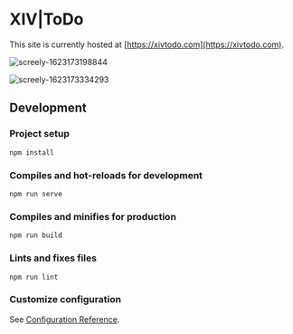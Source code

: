 # XIV|ToDo

This site is currently hosted at [https://xivtodo.com](https://xivtodo.com).

![screely-1623173198844](https://user-images.githubusercontent.com/3271352/121230433-a0cd6700-c865-11eb-8b41-135a7967e8b6.png)

![screely-1623173334293](https://user-images.githubusercontent.com/3271352/121230637-df632180-c865-11eb-8e6c-2f5bd851f40a.png)

## Development

### Project setup
```
npm install
```

### Compiles and hot-reloads for development
```
npm run serve
```

### Compiles and minifies for production
```
npm run build
```

### Lints and fixes files
```
npm run lint
```

### Customize configuration
See [Configuration Reference](https://cli.vuejs.org/config/).
